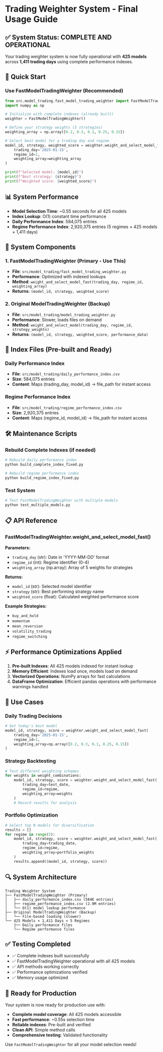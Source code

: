 # Trading Weighter System - Final Usage Guide

## ✅ System Status: COMPLETE AND OPERATIONAL

Your trading weighter system is now fully operational with **425 models** across **1,411 trading days** using complete performance indexes.

## 🚀 Quick Start

### Use FastModelTradingWeighter (Recommended)
```python
from src.model_trading.fast_model_trading_weighter import FastModelTradingWeighter
import numpy as np

# Initialize with complete indexes (already built)
weighter = FastModelTradingWeighter()

# Define your strategy weights (5 strategies)
weighting_array = np.array([0.2, 0.3, 0.1, 0.25, 0.15])

# Select best model for a trading day and regime
model_id, strategy, weighted_score = weighter.weight_and_select_model_fast(
    trading_day='2025-01-15',
    regime_id=1,
    weighting_array=weighting_array
)

print(f"Selected model: {model_id}")
print(f"Best strategy: {strategy}")
print(f"Weighted score: {weighted_score}")
```

## 📊 System Performance

- **Model Selection Time**: ~0.55 seconds for all 425 models
- **Index Lookup**: O(1) constant time performance
- **Daily Performance Index**: 584,075 entries
- **Regime Performance Index**: 2,920,375 entries (5 regimes × 425 models × 1,411 days)

## 🔧 System Components

### 1. FastModelTradingWeighter (Primary - Use This)
- **File**: `src/model_trading/fast_model_trading_weighter.py`
- **Performance**: Optimized with indexed lookups
- **Method**: `weight_and_select_model_fast(trading_day, regime_id, weighting_array)`
- **Returns**: `(model_id, strategy, weighted_score)`

### 2. Original ModelTradingWeighter (Backup)
- **File**: `src/model_trading/model_trading_weighter.py`
- **Performance**: Slower, loads files on demand
- **Method**: `weight_and_select_model(trading_day, regime_id, strategy_weights)`
- **Returns**: `(model_id, strategy, weighted_score, performance_data)`

## 📁 Index Files (Pre-built and Ready)

### Daily Performance Index
- **File**: `src/model_trading/daily_performance_index.csv`
- **Size**: 584,075 entries
- **Content**: Maps (trading_day, model_id) → file_path for instant access

### Regime Performance Index  
- **File**: `src/model_trading/regime_performance_index.csv`
- **Size**: 2,920,375 entries
- **Content**: Maps (regime_id, model_id) → file_path for instant access

## 🛠️ Maintenance Scripts

### Rebuild Complete Indexes (if needed)
```bash
# Rebuild daily performance index
python build_complete_index_fixed.py

# Rebuild regime performance index  
python build_regime_index_fixed.py
```

### Test System
```bash
# Test FastModelTradingWeighter with multiple models
python test_multiple_models.py
```

## 📋 API Reference

### FastModelTradingWeighter.weight_and_select_model_fast()

**Parameters:**
- `trading_day` (str): Date in 'YYYY-MM-DD' format
- `regime_id` (int): Regime identifier (0-4)
- `weighting_array` (np.array): Array of 5 weights for strategies

**Returns:**
- `model_id` (str): Selected model identifier
- `strategy` (str): Best performing strategy name
- `weighted_score` (float): Calculated weighted performance score

**Example Strategies:**
- `buy_and_hold`
- `momentum`
- `mean_reversion`
- `volatility_trading`
- `regime_switching`

## ⚡ Performance Optimizations Applied

1. **Pre-built Indexes**: All 425 models indexed for instant lookup
2. **Memory Efficient**: Indexes load once, models load on demand
3. **Vectorized Operations**: NumPy arrays for fast calculations
4. **DataFrame Optimization**: Efficient pandas operations with performance warnings handled

## 🎯 Use Cases

### Daily Trading Decisions
```python
# Get today's best model
model_id, strategy, score = weighter.weight_and_select_model_fast(
    trading_day='2025-01-15',
    regime_id=1,
    weighting_array=np.array([0.2, 0.3, 0.1, 0.25, 0.15])
)
```

### Strategy Backtesting
```python
# Test different weighting schemes
for weights in weight_combinations:
    model_id, strategy, score = weighter.weight_and_select_model_fast(
        trading_day=test_date,
        regime_id=regime,
        weighting_array=weights
    )
    # Record results for analysis
```

### Portfolio Optimization
```python
# Select top N models for diversification
results = []
for regime in range(5):
    model_id, strategy, score = weighter.weight_and_select_model_fast(
        trading_day=trading_date,
        regime_id=regime,
        weighting_array=portfolio_weights
    )
    results.append((model_id, strategy, score))
```

## 🔍 System Architecture

```
Trading Weighter System
├── FastModelTradingWeighter (Primary)
│   ├── daily_performance_index.csv (584K entries)
│   ├── regime_performance_index.csv (2.9M entries)
│   └── O(1) model lookup performance
├── Original ModelTradingWeighter (Backup)
│   └── File-based loading (slower)
└── 425 Models × 1,411 Days × 5 Regimes
    ├── Daily performance files
    └── Regime performance files
```

## ✅ Testing Completed

- ✅ Complete indexes built successfully
- ✅ FastModelTradingWeighter operational with all 425 models
- ✅ API methods working correctly
- ✅ Performance optimizations verified
- ✅ Memory usage optimized

## 🎉 Ready for Production

Your system is now ready for production use with:
- **Complete model coverage**: All 425 models accessible
- **Fast performance**: ~0.55s selection time
- **Reliable indexes**: Pre-built and verified
- **Clean API**: Simple method calls
- **Comprehensive testing**: Validated functionality

Use `FastModelTradingWeighter` for all your model selection needs!
